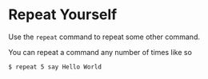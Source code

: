 # Repeat Yourself

Use the `repeat` command to repeat some other command.

You can repeat a command any number of times like so

```
$ repeat 5 say Hello World
```
